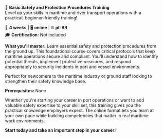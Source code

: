 🚀 **Basic Safety and Protection Procedures Training**  
Level up your skills in maritime and river transport operations with a practical, beginner-friendly training!

📅 **4 weeks** | 🖥 **online** | 🌐 **pt-BR**  
🎓 **Certification:** Not included

**What you'll master:**
Learn essential safety and protection procedures from the ground up. This foundational course covers critical protocols that keep maritime operations secure and compliant. You'll understand how to identify potential threats, implement protective measures, and respond appropriately to security incidents in port and vessel environments.

Perfect for newcomers to the maritime industry or ground staff looking to strengthen their safety knowledge base.

**Prerequisites:**
None

Whether you're starting your career in port operations or want to add valuable safety expertise to your skill set, this training gives you the practical knowledge employers expect. The online format lets you learn at your own pace while building competencies that matter in real maritime work environments.

**Start today and take an important step in your career!**